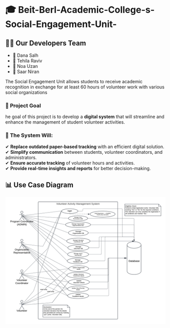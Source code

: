 
# 🎓 Beit-Berl-Academic-College-s-Social-Engagement-Unit-


## 👨‍💻 Our Developers Team
- 🚀 Dana Salh
- 🚀 Tehila Raviv
- 🚀 Noa Uzan 
- 🚀 Saar Niran




The Social Engagement Unit allows students to receive academic recognition
 in exchange for at least 60 hours of volunteer work with various social
 organizations
 
### 🎯 **Project Goal** 
he goal of this project is to develop a **digital system** that will streamline and enhance the management of student volunteer activities.  


### 🚀 **The System Will:**  
✔ **Replace outdated paper-based tracking** with an efficient digital solution.  
✔ **Simplify communication** between students, volunteer coordinators, and administrators.  
✔ **Ensure accurate tracking** of volunteer hours and activities.  
✔ **Provide real-time insights and reports** for better decision-making.




## 📊 Use Case Diagram
![Use Case Diagram](use_case_diagram.png)






 
